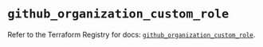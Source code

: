 # `github_organization_custom_role`

Refer to the Terraform Registry for docs: [`github_organization_custom_role`](https://registry.terraform.io/providers/integrations/github/6.0.1/docs/resources/organization_custom_role).
